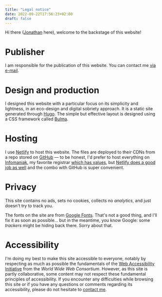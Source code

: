```yaml
---
title: "Legal notice"
date: 2022-09-22T17:56:23+02:00
draft: false
---
```


Hi there ([Jonathan](https://jonapiron.be) here), welcome to the backstage of this website!


# Publisher

I am responsible for the publication of this website. You can contact me [via e-mail](mailto:jonathan.piron@uclouvain.be).


# Design and production

I designed this website with a particular focus on its simplicity and lightness, in an eco-design and digital sobriety approach. It is a static site generated through [Hugo](https://gohugo.io/). The simple but effective layout is designed using a CSS framework called [Bulma](https://bulma.io/). 


# Hosting

I use [Netlify](https://www.netlify.com/) to host this website. The files are deployed to their CDNs from a repo stored on [GitHub](https://github.com/jonapiron/digital-democracy) — to be honest, I'd prefer to host everything on [Infomaniak](https://www.infomaniak.com/en/), my favorite registrar [which has values](https://www.infomaniak.com/en/ecology), but [Netlify does a good job as well](https://www.netlify.com/sustainability/) and the combo with GitHub is super convenient.


# Privacy

This site contains no ads, sets no cookies, collects no _analytics_, and just doesn't try to track you.

The fonts on the site are from [Google Fonts](https://fonts.google.com/). That's not a good thing, and I'll fix it as soon as possible... but in the meantime, you know Google: some _trackers_ might be hiding back there. Sorry about that.


# Accessibility

I'm doing my best to make this site accessible to everyone, notably by respecting as much as possible the fundamentals of the [Web Accessibility Initiative](https://www.w3.org/WAI/) from the _World Wide Web Consortium_. However, as this site is partly collaborative, some content may not respect these fundamental principles of accessibility. If you encounter any difficulties while browsing this site or if you have any questions or comments regarding its accessibility, please do not hesitate to [contact me](mailto:jonathan.piron@uclouvain.be).


